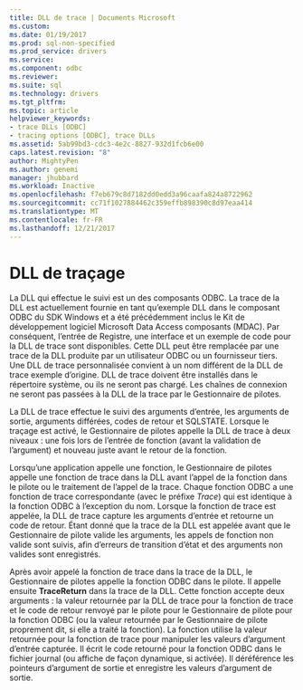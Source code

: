 ```yaml
---
title: DLL de trace | Documents Microsoft
ms.custom: 
ms.date: 01/19/2017
ms.prod: sql-non-specified
ms.prod_service: drivers
ms.service: 
ms.component: odbc
ms.reviewer: 
ms.suite: sql
ms.technology: drivers
ms.tgt_pltfrm: 
ms.topic: article
helpviewer_keywords:
- trace DLLs [ODBC]
- tracing options [ODBC], trace DLLs
ms.assetid: 5ab99bd3-cdc3-4e2c-8827-932d1fcb6e00
caps.latest.revision: "8"
author: MightyPen
ms.author: genemi
manager: jhubbard
ms.workload: Inactive
ms.openlocfilehash: f7eb679c8d7182dd0edd3a96caafa824a8722962
ms.sourcegitcommit: cc71f1027884462c359effb898390c8d97eaa414
ms.translationtype: MT
ms.contentlocale: fr-FR
ms.lasthandoff: 12/21/2017
---
```

# <a name="trace-dll"></a>DLL de traçage
La DLL qui effectue le suivi est un des composants ODBC. La trace de la DLL est actuellement fournie en tant qu’exemple DLL dans le composant ODBC du SDK Windows et a été précédemment inclus le Kit de développement logiciel Microsoft Data Access composants (MDAC). Par conséquent, l’entrée de Registre, une interface et un exemple de code pour la DLL de trace sont disponibles. Cette DLL peut être remplacée par une trace de la DLL produite par un utilisateur ODBC ou un fournisseur tiers. Une DLL de trace personnalisée convient à un nom différent de la DLL de trace exemple d’origine. DLL de trace doivent être installés dans le répertoire système, ou ils ne seront pas chargé. Les chaînes de connexion ne seront pas passées à la DLL de la trace par le Gestionnaire de pilotes.  
  
 La DLL de trace effectue le suivi des arguments d’entrée, les arguments de sortie, arguments différées, codes de retour et SQLSTATE. Lorsque le traçage est activé, le Gestionnaire de pilotes appelle la DLL de trace à deux niveaux : une fois lors de l’entrée de fonction (avant la validation de l’argument) et nouveau juste avant le retour de la fonction.  
  
 Lorsqu’une application appelle une fonction, le Gestionnaire de pilotes appelle une fonction de trace dans la DLL avant l’appel de la fonction dans le pilote ou le traitement de l’appel de la trace. Chaque fonction ODBC a une fonction de trace correspondante (avec le préfixe *Trace*) qui est identique à la fonction ODBC à l’exception du nom. Lorsque la fonction de trace est appelée, la DLL de trace capture les arguments d’entrée et retourne un code de retour. Étant donné que la trace de la DLL est appelée avant que le Gestionnaire de pilote valide les arguments, les appels de fonction non valide sont suivis, afin d’erreurs de transition d’état et des arguments non valides sont enregistrés.  
  
 Après avoir appelé la fonction de trace dans la trace de la DLL, le Gestionnaire de pilotes appelle la fonction ODBC dans le pilote. Il appelle ensuite **TraceReturn** dans la trace de la DLL. Cette fonction accepte deux arguments : la valeur retournée par la DLL de trace pour la fonction de trace et le code de retour renvoyé par le pilote pour le Gestionnaire de pilote pour la fonction ODBC (ou la valeur retournée par le Gestionnaire de pilote proprement dit, si elle a traité la fonction). La fonction utilise la valeur retournée pour la fonction de trace pour manipuler les valeurs d’argument d’entrée capturée. Il écrit le code retourné pour la fonction ODBC dans le fichier journal (ou affiche de façon dynamique, si activée). Il déréférence les pointeurs d’argument de sortie et enregistre les valeurs d’argument de sortie.
